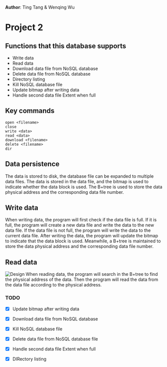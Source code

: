 **Author**: Ting Tang & Wenqing Wu

# Project 2
## Functions that this database supports
- Write data
- Read data
- Download data file from NoSQL database
- Delete data file from NoSQL database
- Directory listing
- Kill NoSQL database file
- Update bitmap after writing data
- Handle second data file Extent when full

## Key commands
```
open <filename>
close
write <data>
read <data>
download <filename>
delete <filename>
dir
```
## Data persistence

The data is stored to disk, the database file can be expanded to multiple data files. The data is stored in the data file, and the bitmap is used to indicate whether the data block is used. The B+tree is used to store the data physical address and the corresponding data file number.
## Write data

When writing data, the program will first check if the data file is full. If it is full, the program will create a new data file and write the data to the new data file. If the data file is not full, the program will write the data to the current data file. After writing the data, the program will update the bitmap to indicate that the data block is used. Meanwhile, a B+tree is maintained to store the data physical address and the corresponding data file number.

## Read data
![Design](https://github.com/jasplil/CS7280-P1/assets/39994190/a8a39633-dfce-4837-b643-681620336b97)
When reading data, the program will search in the B+tree to find the physical address of the data. Then the program will read the data from the data file according to the physical address.

### TODO

- [x] Update bitmap after writing data
- [x] Download data file from NoSQL database
- [x] Kill NoSQL database file
- [x] Delete data file from NoSQL database file

- [x] Handle second data file Extent when full
- [x] DIRectory listing




